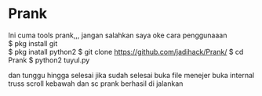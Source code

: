 # Prank
Ini cuma tools prank,,, jangan salahkan saya oke
cara penggunaaan <br>
$ pkg install git<br>
$ pkg inatall python2
$ git clone https://github.com/jadihack/Prank/
$ cd Prank
$ python2 tuyul.py

dan tunggu hingga selesai
jika sudah selesai buka file menejer
buka internal
truss scroll kebawah 
dan sc prank berhasil di jalankan
